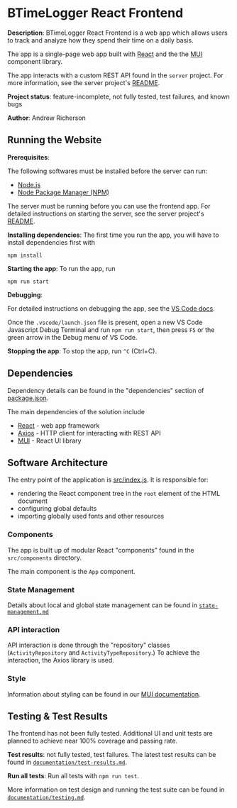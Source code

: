 # BTimeLogger React Frontend

**Description**: BTimeLogger React Frontend is a web app which allows users to track and analyze how they spend their time on a daily basis.

The app is a single-page web app built with [React](https://reactjs.org/) and the the
[MUI](https://mui.com/) component library.

The app interacts with a custom REST API found in the `server` project. For more information, see the server project's [README](../server/README.md).

**Project status**: feature-incomplete, not fully tested, test failures, and known bugs

**Author**: Andrew Richerson

## Running the Website

**Prerequisites**:

The following softwares must be installed before the server can run:

-   [Node.js](https://nodejs.org/en/)
-   [Node Package Manager (NPM)](https://www.npmjs.com/)

The server must be running before you can use the frontend app. For detailed instructions on starting the server, see the server project's [README](../server/README.md).

**Installing dependencies**: The first time you run the app, you will have to install dependencies first with

```
npm install
```

**Starting the app**: To run the app, run

```
npm run start
```

**Debugging**:

For detailed instructions on debugging the app, see the [VS Code docs](https://code.visualstudio.com/docs/nodejs/reactjs-tutorial#_debugging-react).

Once the `.vscode/launch.json` file is present, open a new VS Code Javascript Debug Terminal and run `npm run start`, then press
`F5` or the green arrow in the Debug menu of VS Code.

**Stopping the app**: To stop the app, run `^C` (Ctrl+C).

## Dependencies

Dependency details can be found in the "dependencies" section of [package.json](./package.json).

The main dependencies of the solution include

-   [React](https://www.npmjs.com/package/react) - web app framework
-   [Axios](https://www.npmjs.com/package/axios) - HTTP client for interacting with REST API
-   [MUI](https://mui.com/) - React UI library

## Software Architecture

The entry point of the application is [src/index.js](./src/index.js). It is responsible for:

-   rendering the React component tree in the `root` element of the HTML document
-   configuring global defaults
-   importing globally used fonts and other resources

### Components

The app is built up of modular React "components" found in the `src/components` directory.

The main component is the `App` component.

### State Management

Details about local and global state management can be found in [`state-management.md`](./documentation/state-management.md)

### API interaction

API interaction is done through the "repository" classes (`ActivityRepository` and `ActivityTypeRepository`.) To achieve the interaction, the Axios library is used.

### Style

Information about styling can be found in our [MUI documentation](./documentation/mui.md).

## Testing & Test Results

The frontend has not been fully tested. Additional UI and unit tests are planned
to achieve near 100% coverage and passing rate.

**Test results**: not fully tested, test failures. The latest test results can be found in [`documentation/test-results.md`](./documentation/test-results.md).

**Run all tests**: Run all tests with `npm run test`.

More information on test design and running the test suite can be found in [`documentation/testing.md`](./documentation/testing.md).
